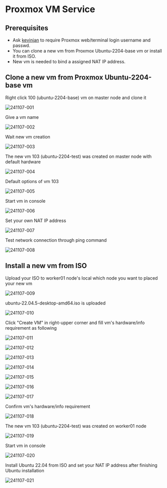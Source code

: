 # Proxmox VM Service
## Prerequisites
* Ask [kevinjan](mailto:kaiyuan.jan@itri.org.tw) to require Proxmox web/terminal login username and passwd.
* You can clone a new vm from Proxmox Ubuntu-2204-base vm or install it from ISO.
* New vm is needed to bind a assigned NAT IP address.

## Clone a new vm from Proxmox Ubuntu-2204-base vm

Right click 100 (ubuntu-2204-base) vm on master node and clone it

![241107-001](https://github.com/user-attachments/assets/df5cf191-bf14-455f-af22-6404e793c3e4)

Give a vm name

![241107-002](https://github.com/user-attachments/assets/8bb5df22-cc86-4314-a368-47fb98bc6bdf)

Wait new vm creation

![241107-003](https://github.com/user-attachments/assets/b165c7f8-403f-4bbb-8332-ae444db9cfaf)

The new vm 103 (ubuntu-2204-test) was created on master node with default hardware

![241107-004](https://github.com/user-attachments/assets/2d191e5d-8f46-4790-9e31-68868bc6211f)

Default options of vm 103

![241107-005](https://github.com/user-attachments/assets/1f7ceb74-fe46-4080-8c9d-f219c435c627)

Start vm in console

![241107-006](https://github.com/user-attachments/assets/0e9f23da-2996-42e0-a3ad-71d23e2eaa50)

Set your own NAT IP address

![241107-007](https://github.com/user-attachments/assets/e4ab2b18-8f77-4284-bbcf-60e96a113377)

Test network connection through ping command

![241107-008](https://github.com/user-attachments/assets/7ea2385d-864f-4466-8cf9-3231fa788ed1)

## Install a new vm from ISO

Upload your ISO to worker01 node's local which node you want to placed your new vm 

![241107-009](https://github.com/user-attachments/assets/87fcf137-10c4-42b4-ad52-54a7d6cf6fcf)

ubuntu-22.04.5-desktop-amd64.iso is uploaded

![241107-010](https://github.com/user-attachments/assets/3827b60f-bf64-4898-8845-b20e980e22a3)

Click "Create VM" in right-upper corner and fill vm's hardware/info requirement as following

![241107-011](https://github.com/user-attachments/assets/703c1ef1-66e9-4dc3-8cbe-00a6ed9a5a04)

![241107-012](https://github.com/user-attachments/assets/1de0a4e0-244f-4498-b48b-84845b74eb1f)

![241107-013](https://github.com/user-attachments/assets/c83da9a8-e1e4-42c5-b46b-95c6348c8afa)

![241107-014](https://github.com/user-attachments/assets/88da54c3-5e66-4c8d-bd11-90fe19eea6dc)

![241107-015](https://github.com/user-attachments/assets/e65eed31-4977-4ddd-8c13-0c2f3f8f5da3)

![241107-016](https://github.com/user-attachments/assets/67992113-5cf1-457d-988c-f88dc653a6fa)

![241107-017](https://github.com/user-attachments/assets/57f76c51-e1d8-48d4-9d96-3bf7aca9c706)

Confirm vm's hardware/info requirement

![241107-018](https://github.com/user-attachments/assets/02ec221a-fb2f-4a24-89c5-ca9867ede0a8)

The new vm 103 (ubuntu-2204-test) was created on worker01 node

![241107-019](https://github.com/user-attachments/assets/b7818e62-211e-46e0-9be7-bb877a0c875b)

Start vm in console

![241107-020](https://github.com/user-attachments/assets/38c4b494-a02a-4f38-8e46-c2e921404611)

Install Ubuntu 22.04 from ISO and set your NAT IP address after finishing Ubuntu installation

![241107-021](https://github.com/user-attachments/assets/9f0616b2-13c2-4a28-9e01-25511a957850)






